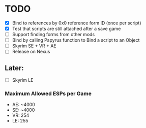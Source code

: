 # TODO

- [x] Bind to references by 0x0 reference form ID (once per script)
- [x] Test that scripts are still attached after a save game
- [ ] Support finding forms from other mods
- [ ] Bind by calling Papyrus function to Bind a script to an Object
- [ ] Skyrim SE + VR + AE
- [ ] Release on Nexus

## Later:
- [ ] Skyrim LE

### Maximum Allowed ESPs per Game

- AE: ~4000
- SE: ~4000
- VR: 254
- LE: 255


